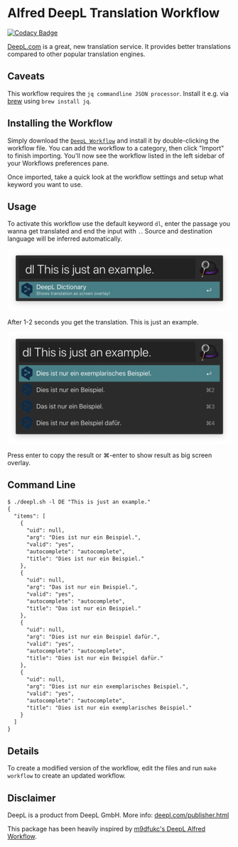 # Alfred DeepL Translation Workflow

[![Codacy Badge](https://api.codacy.com/project/badge/Grade/2606c47ea1924445b4f81a962dc11700)](https://app.codacy.com/app/AlexanderWillner/deepl-alfred-workflow2?utm_source=github.com&utm_medium=referral&utm_content=AlexanderWillner/deepl-alfred-workflow2&utm_campaign=Badge_Grade_Dashboard)

[DeepL.com](https://www.deepl.com/) is a great, new translation service. It provides better translations compared to other popular translation engines. 

## Caveats

This workflow requires the ```jq commandline JSON processor```. Install it e.g. via [brew](https://brew.sh) using ```brew install jq```.

## Installing the Workflow

Simply download the [```DeepL Workflow```](https://github.com/AlexanderWillner/deepl-alfred-workflow2/blob/master/Deepl-Translate.alfredworkflow?raw=true) and install it by double-clicking the workflow file. You can add the workflow to a category, then click "Import" to finish importing. You'll now see the workflow listed in the left sidebar of your Workflows preferences pane.

Once imported, take a quick look at the workflow settings and setup what keyword you want to use.

## Usage

To activate this workflow use the default keyword ```dl```, enter the passage you wanna get translated and end the input with ```.```. Source and destination language will be inferred automatically.

![Search](Screenshot-Search.png)

After 1-2 seconds you get the translation. This is just an example.

![Result](Screenshot-Result.png)

Press enter to copy the result or ⌘-enter to show result as big screen overlay.

## Command Line

```
$ ./deepl.sh -l DE "This is just an example."
{
  "items": [
    {
      "uid": null,
      "arg": "Dies ist nur ein Beispiel.",
      "valid": "yes",
      "autocomplete": "autocomplete",
      "title": "Dies ist nur ein Beispiel."
    },
    {
      "uid": null,
      "arg": "Das ist nur ein Beispiel.",
      "valid": "yes",
      "autocomplete": "autocomplete",
      "title": "Das ist nur ein Beispiel."
    },
    {
      "uid": null,
      "arg": "Dies ist nur ein Beispiel dafür.",
      "valid": "yes",
      "autocomplete": "autocomplete",
      "title": "Dies ist nur ein Beispiel dafür."
    },
    {
      "uid": null,
      "arg": "Dies ist nur ein exemplarisches Beispiel.",
      "valid": "yes",
      "autocomplete": "autocomplete",
      "title": "Dies ist nur ein exemplarisches Beispiel."
    }
  ]
}
```

## Details

To create a modified version of the workflow, edit the files and run ```make workflow``` to create an updated workflow.

## Disclaimer

DeepL is a product from DeepL GmbH. More info: [deepl.com/publisher.html](https://www.deepl.com/publisher.html)

This package has been heavily inspired by [m9dfukc's DeepL Alfred Workflow](https://github.com/m9dfukc/deepl-alfred-workflow).


